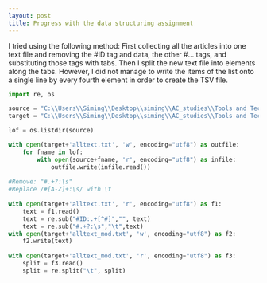 ```yaml
---
layout: post
title: Progress with the data structuring assignment
---
```


I tried using the following method: First collecting all the articles into one text file and removing the #ID tag and data, the other 
#... tags, and substituting those tags with tabs. Then I split the new text file into elements along the tabs. However, I did not manage
to write the items of the list onto a single line by every fourth element in order to create the TSV file.

```python
import re, os

source = "C:\\Users\\Siming\\Desktop\\siming\\AC_studies\\Tools and Techniques for Digital Humanities\\Perseus\\Perseus_articles\\"
target = "C:\\Users\\Siming\\Desktop\\siming\\AC_studies\\Tools and Techniques for Digital Humanities\\Perseus\\Perseus_articles_data\\"

lof = os.listdir(source)

with open(target+'alltext.txt', 'w', encoding="utf8") as outfile:
    for fname in lof:
        with open(source+fname, 'r', encoding="utf8") as infile:
            outfile.write(infile.read())
        
#Remove: "#.+?:\s" 
#Replace /#[A-Z]+:\s/ with \t
        
with open(target+'alltext.txt', 'r', encoding="utf8") as f1:
    text = f1.read()
    text = re.sub("#ID:.+[^#]","", text)
    text = re.sub("#.+?:\s","\t",text)
with open(target+'alltext_mod.txt', 'w', encoding="utf8") as f2:
    f2.write(text)
    
with open(target+'alltext_mod.txt', 'r', encoding="utf8") as f3:
    split = f3.read()
    split = re.split("\t", split)
```
